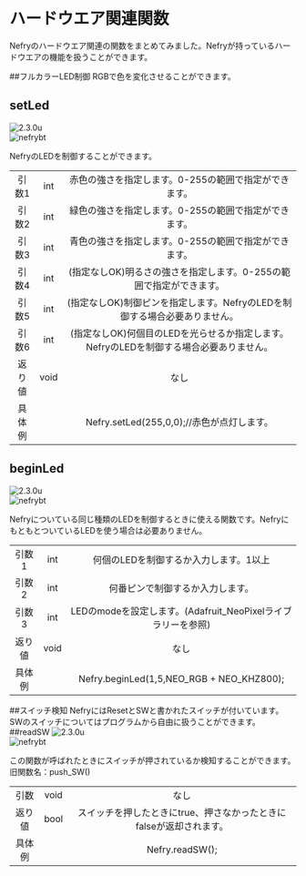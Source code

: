 # ハードウエア関連関数

Nefryのハードウエア関連の関数をまとめてみました。Nefryが持っているハードウエアの機能を扱うことができます。  

##フルカラーLED制御
RGBで色を変化させることができます。

## setLed
![2.3.0u](pic/2.3.0u.png)  
![nefrybt](pic/nefrybt.jpg)

NefryのLEDを制御することができます。

<!-- 
色の指定の方法が2つありますので順に説明して行きます。

RGBを順に指定する方法
 -->

||||
|:---:|:---:|:---:|
|引数1|int|赤色の強さを指定します。0-255の範囲で指定ができます。|
|引数2|int|緑色の強さを指定します。0-255の範囲で指定ができます。|
|引数3|int|青色の強さを指定します。0-255の範囲で指定ができます。|
|引数4|int|(指定なしOK)明るさの強さを指定します。0-255の範囲で指定ができます。|
|引数5|int|(指定なしOK)制御ピンを指定します。NefryのLEDを制御する場合必要ありません。|
|引数6|int|(指定なしOK)何個目のLEDを光らせるか指定します。NefryのLEDを制御する場合必要ありません。|
|返り値|void|なし|
|具体例||Nefry.setLed(255,0,0);//赤色が点灯します。|

<!-- 
16進数で指定する方法

||||
|:---:|:---:|:---:|
|引数1|const char*|色を指定します。000000からFFFFFFの範囲で指定ができます。|
|引数4|int|(指定なしOK)明るさの強さを指定します。0-255の範囲で指定ができます。|
|引数5|int|(指定なしOK)制御ピンを指定します。NefryのLEDを制御する場合必要ありません。|
|引数6|int|(指定なしOK)何個目のLEDを光らせるか指定します。NefryのLEDを制御する場合必要ありません。|
|返り値|void|なし|
|具体例||Nefry.setLed("FF0000");//赤色が点灯します。|

-->

## beginLed
![2.3.0u](pic/2.3.0u.png)  
![nefrybt](pic/nefrybt.jpg)

Nefryについている同じ種類のLEDを制御するときに使える関数です。NefryにもともとついているLEDを使う場合は必要ありません。

||||
|:---:|:---:|:---:|
|引数1|int|何個のLEDを制御するか入力します。1以上|
|引数2|int|何番ピンで制御するか入力します。|
|引数3|int|LEDのmodeを設定します。(Adafruit_NeoPixelライブラリーを参照)|
|返り値|void|なし|
|具体例||Nefry.beginLed(1,5,NEO_RGB + NEO_KHZ800);|

##スイッチ検知
NefryにはResetとSWと書かれたスイッチが付いています。  
SWのスイッチについてはプログラムから自由に扱うことができます。
##readSW
![2.3.0u](pic/2.3.0u.png)  
![nefrybt](pic/nefrybt.jpg)

この関数が呼ばれたときにスイッチが押されているか検知することができます。旧関数名：push_SW()

||||
|:---:|:---:|:---:|
|引数|void|なし|
|返り値|bool|スイッチを押したときにtrue、押さなかったときにfalseが返却されます。|
|具体例||Nefry.readSW();|
